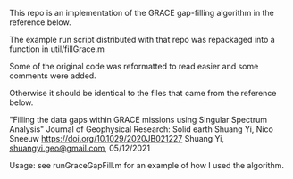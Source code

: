 This repo is an implementation of the GRACE gap-filling algorithm in the reference below. 

The example run script distributed with that repo was repackaged into a function in util/fillGrace.m

Some of the original code was reformatted to read easier and some comments were added.

Otherwise it should be identical to the files that came from the reference below. 

"Filling the data gaps within GRACE missions using Singular Spectrum Analysis"
Journal of Geophysical Research: Solid earth
Shuang Yi, Nico Sneeuw
https://doi.org/10.1029/2020JB021227
Shuang Yi, shuangyi.geo@gmail.com, 05/12/2021

Usage: see runGraceGapFill.m for an example of how I used the algorithm.

